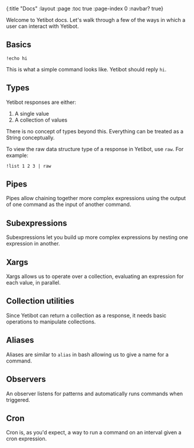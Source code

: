 {:title "Docs"
 :layout :page
 :toc true
 :page-index 0
 :navbar? true}

Welcome to Yetibot docs. Let's walk through a few of the ways in which a user
can interact with Yetibot.

## Basics

```
!echo hi
```

This is what a simple command looks like. Yetibot should reply `hi`.

## Types

Yetibot responses are either:

1. A single value
1. A collection of values

There is no concept of types beyond this. Everything can be treated as a String
conceptually.

To view the raw data structure type of a response in Yetibot, use `raw`. For
example:

```
!list 1 2 3 | raw
```

## Pipes

Pipes allow chaining together more complex expressions using the output of one
command as the input of another command.

## Subexpressions

Subexpressions let you build up more complex expressions by nesting one
expression in another.

## Xargs

Xargs allows us to operate over a collection, evaluating an expression for each
value, in parallel.

## Collection utilities

Since Yetibot can return a collection as a response, it needs basic operations
to manipulate collections.

## Aliases

Aliases are similar to `alias` in bash allowing us to give a name for a command.

## Observers

An observer listens for patterns and automatically runs commands when triggered.

## Cron

Cron is, as you'd expect, a way to run a command on an interval given a cron
expression.
